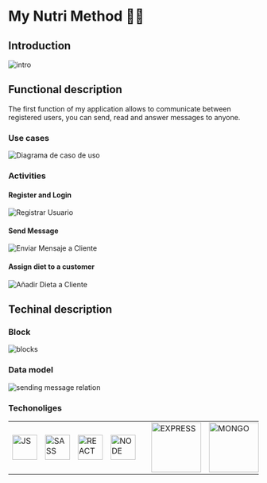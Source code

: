 # My Nutri Method 🍉🍇

## Introduction

![intro](https://instagram.fbcn5-2.fna.fbcdn.net/v/t51.2885-15/e35/s1080x1080/157690304_1722545664594041_4171848408105474649_n.jpg?_nc_ht=instagram.fbcn5-2.fna.fbcdn.net&_nc_cat=105&_nc_ohc=u0Eb5qwdKDwAX9Erboz&edm=AP_V10EBAAAA&ccb=7-4&oh=00_AT-cldXO22DiTWZnjQQloCUcQCRw-8JvKdhdRGsMLGipsA&oe=61C9F990&_nc_sid=4f375e)

## Functional description

The first function of my application allows to communicate between registered users, you can send, read and answer messages to anyone.

### Use cases

![Diagrama de caso de uso](https://user-images.githubusercontent.com/91251587/147166998-ebfe3fc8-39bf-49f8-8900-02cdcf411099.jpeg)

### Activities

#### Register and Login

![Registrar Usuario](https://user-images.githubusercontent.com/91251587/147166979-00515bca-8484-43db-9364-b7d445523d65.png)

#### Send Message

![Enviar Mensaje a Cliente](https://user-images.githubusercontent.com/91251587/147166984-0699b7f3-c847-4638-b233-ae83148295bb.png)

#### Assign diet to a customer

![Añadir Dieta a Cliente](https://user-images.githubusercontent.com/91251587/147166991-6b5cdf34-8f60-48b9-ba89-edfe7f82a9af.png)


## Techinal description

### Block

![blocks](./images/blocks.jpg)

### Data model

![sending message relation](https://user-images.githubusercontent.com/91251587/147169148-ef8466d4-5a07-408e-b6cb-6d16901d4adb.jpeg)

### Techonoliges

<table>
    <row>
        <td>
            <img src="https://upload.wikimedia.org/wikipedia/commons/thumb/9/99/Unofficial_JavaScript_logo_2.svg/1024px-Unofficial_JavaScript_logo_2.svg.png" title="JS" width="50"/>
        </td>
        <td>
            <img src="https://upload.wikimedia.org/wikipedia/commons/thumb/9/96/Sass_Logo_Color.svg/1200px-Sass_Logo_Color.svg.png" title="SASS" width="50">
        </td>
        <td>
            <img src="https://upload.wikimedia.org/wikipedia/commons/thumb/a/a7/React-icon.svg/1200px-React-icon.svg.png" title="REACT" width="50"/>
        </td>
        <td>
            <img src="https://upload.wikimedia.org/wikipedia/commons/d/d9/Node.js_logo.svg" title="NODE" width="50"/>
        <td>
        <td>
            <img src="https://www.geekandjob.com/uploads/wiki/2e5b0058b2d38158b21439fe06e9b8fabe3cb139.png" title="EXPRESS" width="100">
        </td>
        <td>
            <img src="https://upload.wikimedia.org/wikipedia/commons/thumb/9/93/MongoDB_Logo.svg/2560px-MongoDB_Logo.svg.png" title="MONGO" width="100">
        </td>
    </row>
</table>
